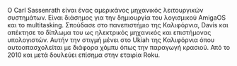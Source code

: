 O Carl Sassenrath είναι ένας αμερικάνος μηχανικός λειτουργικών συστημάτων. Είναι διάσημος για την δημιουργία του λογισμικού AmigaOS και το multitasking. Σπούδασε στο πανεπιστήμιο της Καλιφόρνια, Davis και απέκτησε το δίπλωμα του ως ηλεκτρικός μηχανικός και επιστήμονας υπολογιστών. Αυτήν την στιγμή μένει στο Ukiah της Καλιφόρνια όπου αυτοαπασχολείται με διάφορα χόμπυ όπως την παραγωγή κρασιού. Από το 2010 και μετά δουλεύει επίσημα στην εταιρία Roku.
